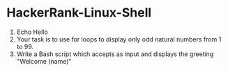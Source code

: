# HackerRank-Linux-Shell
1. Echo Hello
2. Your task is to use for loops to display only odd natural numbers from 1 to 99.
3. Write a Bash script which accepts  as input and displays the greeting "Welcome (name)"
